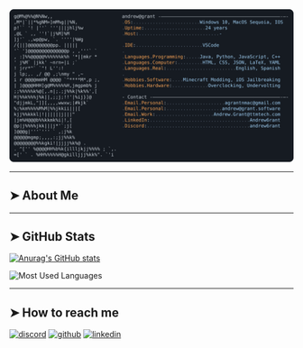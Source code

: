 <a href="https://github.com/brunopagliarini/brunopagliarini">
  <picture>
    <source media=srcset="https://raw.githubusercontent.com/brunopagliarini/brunopagliarini/main/readme.svg">
        <img alt="Bruno Pagliarini's GitHub Profile README" src="https://raw.githubusercontent.com/brunopagliarini/brunopagliarini/main/readme.svg">
  </picture>
</a>

---

## ➤ About Me

---

## ➤ GitHub Stats
[![Anurag's GitHub stats](https://github-readme-stats.vercel.app/api?username=brunopagliarini&show_icons=true&theme=slateorange&hide_border=true)](https://github.com/anuraghazra/github-readme-stats)

![Most Used Languages](https://github-readme-stats.vercel.app/api/top-langs/?username=brunopagliarini&theme=slateorange&hide_border=true)  

---

## ➤ How to reach me

[![discord](https://img.shields.io/badge/Discord-7289DA?style=for-the-badge&logo=discord&logoColor=white)](https://discordapp.com/users/brunopagliarini)
[![github](https://img.shields.io/badge/GitHub-100000?style=for-the-badge&logo=github&logoColor=0af)](https://github.com/brunopagliarini/brunopagliarini/discussions/new)
[![linkedin](https://img.shields.io/badge/Linkedin-0af?style=for-the-badge&logo=linkedin&logoColor=fff)](https://www.linkedin.com/in/bruno-pagliarini-305527278/)
